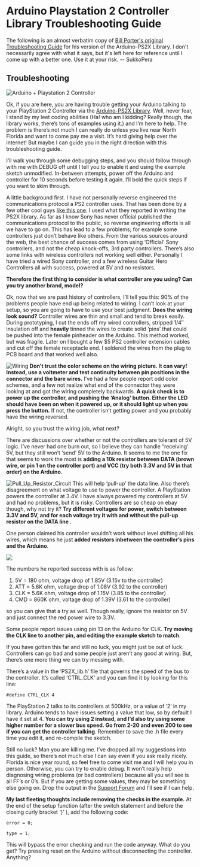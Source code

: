 # Arduino Playstation 2 Controller Library Troubleshooting Guide
The following is an almost verbatim copy of [Bill Porter's original Troubleshooting Guide](http://www.billporter.info/2011/03/27/arduino-playstation-2-controller-library-troubleshooting-guide/) for his version of the Arduino-PS2X Library. I don't necessarily agree with what it says, but it's left here for reference until I come up with a better one. Use it at your risk.
-- SukkoPera

## Troubleshooting
![Arduino + Playstation 2 Controller](http://www.billporter.info/wp-content/uploads//2010/06/PS2-588x240.jpg)

Ok, if you are here, you are having trouble getting your Arduino talking to your PlayStation 2 Controller via the [Arduino-PS2X Library](https://github.com/SukkoPera/Arduino-PS2X). Well, never fear, I stand by my leet coding abilities (Ha! who am I kidding? Really though, the library works, there’s tons of examples using it.) and I’m here to help. The problem is there’s not much I can really do unless you live near North Florida and want to come pay me a visit. It’s hard giving help over the internet! But maybe I can guide you in the right direction with this troubleshooting guide.

I’ll walk you through some debugging steps, and you should follow through with me with DEBUG off until I tell you to enable it and using the example sketch unmodified. In-between attempts, power off the Arduino and controller for 10 seconds before testing it again. I’ll bold the quick steps if you want to skim through.

A little background first. I have not personally reverse engineered the communications protocol a PS2 controller uses. That has been done by a few other cool guys [like this one](http://store.curiousinventor.com/guides/PS2). I used what they reported in writing the PS2X library. As far as I know Sony has never official published the communications protocol to the public, so reverse engineering efforts is all we have to go on. This has lead to a few problems; for example some controllers just don’t behave like others. From the various sources around the web, the best chance of success comes from using ‘Official’ Sony controllers, and not the cheap knock-offs, 3rd party controllers. There’s also some links with wireless controllers not working well either. Personally I have tried a wired Sony controller, and a few wireless Guitar Hero Controllers all with success, powered at 5V and no resistors.

**Therefore the first thing to consider is what controller are you using? Can you try another brand, model?**

Ok, now that we are past history of controllers, I’ll tell you this: 90% of the problems people have end up being related to wiring. I can’t look at your setup, so you are going to have to use your best judgment. **Does the wiring look sound?** Controller wires are thin and small and tend to break easily. During prototyping, I cut the ends off my wired controllers, stripped 1/4″ insulation off and **heavily** tinned the wires to create solid ‘pins’ that could be pushed into the female pinheader on the Arduino. This method worked, but was fragile. Later on I bought a few $5 PS2 controller extension cables and cut off the female receptacle end. I soldered the wires from the plug to PCB board and that worked well also.

![Wiring](http://www.billporter.info/wp-content/uploads//2010/05/wiring.jpg)
**Don’t trust the color scheme on the wiring picture. It can vary! Instead, use a voltmeter and test continuity between pin positions in the connector and the bare wires.** I’ve had a few people report odd color schemes, and a few not realize what end of the connector they were looking at and got the wiring completely backwards. **A quick check is to power up the controller, and pushing the ‘Analog’ button. Either the LED should have been on when it powered up, or it should light up when you press the button.** If not, the controller isn’t getting power and you probably have the wiring reversed.

Alright, so you trust the wiring job, what next?

There are discussions over whether or not the controllers are tolerant of 5V logic. I’ve never had one burn out, so I believe they can handle “receiving’ 5V, but they still won’t ‘send’ 5V to the Arduino. It seems to me the one fix that seems to work the most is **adding a 10k resistor between DATA (brown wire, or pin 1 on the controller port) and VCC (try both 3.3V and 5V in that order) on the Arduino**.

![Pull_Up_Resistor_Circuit](http://www.billporter.info/wp-content/uploads//2011/03/Pull_Up_Resistor_Circuit.png)
This will help ‘pull-up’ the data line. Also there’s disagreement on what voltage to use to power the controller. A PlayStation powers the controller at 3.4V. I have always powered my controllers at 5V and had no problems, but it is risky. Controllers are so cheap on ebay though, why not try it? **Try different voltages for power, switch between 3.3V and 5V, and for each voltage try it with and without the pull-up resistor on the DATA line .**

One person claimed his controller wouldn’t work without level shifting all his wires, which means he just **added resistors inbetween the controller’s pins and the Arduino**.

![](http://www.billporter.info/wp-content/uploads//2011/03/Resistor_Circuit.png)

The numbers he reported success with is as follow:

1.  5V = 180 ohm, voltage drop of 1.85V (3.15v to the controller)
2.  ATT = 5.6K ohm, voltage drop of 1.08V (3.92 to the controller)
3.  CLK = 5.6K ohm, voltage drop of 1.15V (3.85 to the controller)
4.  CMD = 860K ohm, voltage drop of 1.39V (3.61 to the controller)

so you can give that a try as well. Though really, ignore the resistor on 5V and just connect the red power wire to 3.3V.

Some people report issues using pin 13 on the Arduino for CLK. **Try moving the CLK line to another pin, and editing the example sketch to match**.

If you have gotten this far and still no luck, you might just be out of luck. Controllers can go bad and some people just aren’t any good at wiring. But, there’s one more thing we can try messing with.

There’s a value in the ‘PS2X_lib.h’ file that governs the speed of the bus to the controller. It’s called ‘CTRL_CLK’ and you can find it by looking for this line:
```
#define CTRL_CLK 4
```
The PlayStation 2 talks to its controllers at 500kHz, or a value of ‘2’ in my library. Arduino tends to have issues setting a value that low, so by default I have it set at 4. **You can try using 2 instead, and I’d also try using some higher number for a slower bus speed. Go from 2-20 and even 200 to see if you can get the controller talking**. Remember to save the .h file every time you edit it, and re-compile the sketch.

Still no luck? Man you are killing me. I’ve dropped all my suggestions into this guide, so there’s not much else I can say even if you ask really nicely. Florida is nice year round, so feel free to come visit me and I will help you in person. Otherwise, you can try to enable debug. It won’t really help diagnosing wiring problems (or bad controllers) because all you will see is all FF’s or 0’s. But if you are getting some values, they may be something else going on. Drop the output in the [Support Forum](http://www.billporter.info/forum/forum/ps2x-playstation-2-controller-library-support-forum/) and I’ll see if I can help.

**My last fleeting thoughts include removing the checks in the example.** At the end of the setup function (after the switch statement and before the closing curly bracket ‘}’ ), add the following code:
```
error = 0;
```
```
type = 1;
```
This will bypass the error checking and run the code anyway. What do you get? Try pressing reset on the Arduino without disconnecting the controller. Anything?
